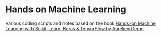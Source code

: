# Hands on Machine Learning

Various coding scripts and notes based on the book [Hands-on Machine Learning with Scikit-Learn, Keras & TensorFlow by Aurelien Geron](https://www.oreilly.com/library/view/hands-on-machine-learning/9781492032632/).